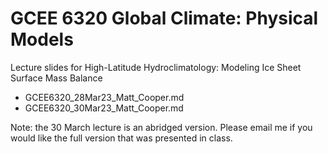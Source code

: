 # GCEE 6320 Global Climate: Physical Models

Lecture slides for High-Latitude Hydroclimatology: Modeling Ice Sheet Surface Mass Balance

- GCEE6320_28Mar23_Matt_Cooper.md
- GCEE6320_30Mar23_Matt_Cooper.md

Note: the 30 March lecture is an abridged version. Please email me if you would like the full version that was presented in class. 